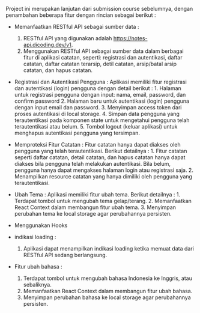 Project ini merupakan lanjutan dari submission course sebelumnya, dengan penambahan beberapa fitur dengan rincian sebagai berikut :
  - Memanfaatkan RESTful API sebagai sumber data :
      1. RESTful API yang digunakan adalah https://notes-api.dicoding.dev/v1.
      2. Menggunakan RESTful API sebagai sumber data dalam berbagai fitur di aplikasi catatan, seperti:
            registrasi dan autentikasi,
            daftar catatan,
            daftar catatan terarsip,
            detil catatan,
            arsip/batal arsip catatan, dan
            hapus catatan.
            
  - Registrasi dan Autentikasi Pengguna :
      Aplikasi memiliki fitur registrasi dan autentikasi (login) pengguna dengan detail berikut :
        1. Halaman untuk registrasi pengguna dengan input:
            nama,
            email,
            password, dan
            confirm password
        2. Halaman baru untuk autentikasi (login) pengguna dengan input email dan password.
        3. Menyimpan access token dari proses autentikasi di local storage.
        4. Simpan data pengguna yang terautentikasi pada komponen state untuk mengetahui pengguna telah terautentikasi atau belum.
        5. Tombol logout (keluar aplikasi) untuk menghapus autentikasi pengguna yang tersimpan.
        
  - Memproteksi Fitur Catatan :
      Fitur catatan hanya dapat diakses oleh pengguna yang telah terautentikasi. Berikut detailnya : 
        1. Fitur catatan seperti daftar catatan, detail catatan, dan hapus catatan hanya dapat diakses bila pengguna telah melakukan autentikasi. Bila belum, pengguna hanya dapat mengakses halaman login atau registrasi saja.
        2. Menampilkan resource catatan yang hanya dimiliki oleh pengguna yang terautentikasi.
        
  - Ubah Tema :
      Aplikasi memiliki fitur ubah tema. Berikut detailnya :
        1. Terdapat tombol untuk mengubah tema gelap/terang.
        2. Memanfaatkan React Context dalam membangun fitur ubah tema.
        3. Menyimpan perubahan tema ke local storage agar perubahannya persisten.

  - Menggunakan Hooks 
  
  
  - indikasi loading :
      1. Aplikasi dapat menampilkan indikasi loading ketika memuat data dari RESTful API sedang berlangsung.
      
      
  - Fitur ubah bahasa :
      1. Terdapat tombol untuk mengubah bahasa Indonesia ke Inggris, atau sebaliknya.
      2. Memanfaatkan React Context dalam membangun fitur ubah bahasa.
      3. Menyimpan perubahan bahasa ke local storage agar perubahannya persisten.

  

